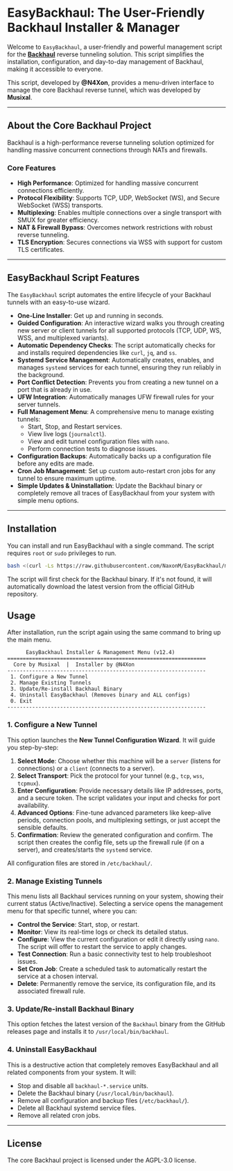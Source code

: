 # EasyBackhaul: The User-Friendly Backhaul Installer & Manager

Welcome to `EasyBackhaul`, a user-friendly and powerful management script for the **[Backhaul](https://github.com/Musixal/Backhaul)** reverse tunneling solution. This script simplifies the installation, configuration, and day-to-day management of Backhaul, making it accessible to everyone.

This script, developed by **@N4Xon**, provides a menu-driven interface to manage the core Backhaul reverse tunnel, which was developed by **Musixal**.

-----

## About the Core Backhaul Project

Backhaul is a high-performance reverse tunneling solution optimized for handling massive concurrent connections through NATs and firewalls.

### Core Features

  * **High Performance**: Optimized for handling massive concurrent connections efficiently.
  * **Protocol Flexibility**: Supports TCP, UDP, WebSocket (WS), and Secure WebSocket (WSS) transports.
  * **Multiplexing**: Enables multiple connections over a single transport with SMUX for greater efficiency.
  * **NAT & Firewall Bypass**: Overcomes network restrictions with robust reverse tunneling.
  * **TLS Encryption**: Secures connections via WSS with support for custom TLS certificates.

-----

## EasyBackhaul Script Features

The `EasyBackhaul` script automates the entire lifecycle of your Backhaul tunnels with an easy-to-use wizard.

  * **One-Line Installer**: Get up and running in seconds.
  * **Guided Configuration**: An interactive wizard walks you through creating new server or client tunnels for all supported protocols (TCP, UDP, WS, WSS, and multiplexed variants).
  * **Automatic Dependency Checks**: The script automatically checks for and installs required dependencies like `curl`, `jq`, and `ss`.
  * **Systemd Service Management**: Automatically creates, enables, and manages `systemd` services for each tunnel, ensuring they run reliably in the background.
  * **Port Conflict Detection**: Prevents you from creating a new tunnel on a port that is already in use.
  * **UFW Integration**: Automatically manages UFW firewall rules for your server tunnels.
  * **Full Management Menu**: A comprehensive menu to manage existing tunnels:
      * Start, Stop, and Restart services.
      * View live logs (`journalctl`).
      * View and edit tunnel configuration files with `nano`.
      * Perform connection tests to diagnose issues.
  * **Configuration Backups**: Automatically backs up a configuration file before any edits are made.
  * **Cron Job Management**: Set up custom auto-restart cron jobs for any tunnel to ensure maximum uptime.
  * **Simple Updates & Uninstallation**: Update the Backhaul binary or completely remove all traces of EasyBackhaul from your system with simple menu options.

-----

## Installation

You can install and run EasyBackhaul with a single command. The script requires `root` or `sudo` privileges to run.

```bash
bash <(curl -Ls https://raw.githubusercontent.com/NaxonM/EasyBackhaul/main/EasyBackhaul.sh)
```

The script will first check for the Backhaul binary. If it's not found, it will automatically download the latest version from the official GitHub repository.

## Usage

After installation, run the script again using the same command to bring up the main menu.

```
      EasyBackhaul Installer & Management Menu (v12.4)
================================================================
  Core by Musixal  |  Installer by @N4Xon
----------------------------------------------------------------
 1. Configure a New Tunnel
 2. Manage Existing Tunnels
 3. Update/Re-install Backhaul Binary
 4. Uninstall EasyBackhaul (Removes binary and ALL configs)
 0. Exit
----------------------------------------------------------------
```

### 1\. Configure a New Tunnel

This option launches the **New Tunnel Configuration Wizard**. It will guide you step-by-step:

1.  **Select Mode**: Choose whether this machine will be a `server` (listens for connections) or a `client` (connects to a server).
2.  **Select Transport**: Pick the protocol for your tunnel (e.g., `tcp`, `wss`, `tcpmux`).
3.  **Enter Configuration**: Provide necessary details like IP addresses, ports, and a secure token. The script validates your input and checks for port availability.
4.  **Advanced Options**: Fine-tune advanced parameters like keep-alive periods, connection pools, and multiplexing settings, or just accept the sensible defaults.
5.  **Confirmation**: Review the generated configuration and confirm. The script then creates the config file, sets up the firewall rule (if on a server), and creates/starts the `systemd` service.

All configuration files are stored in `/etc/backhaul/`.

### 2\. Manage Existing Tunnels

This menu lists all Backhaul services running on your system, showing their current status (Active/Inactive). Selecting a service opens the management menu for that specific tunnel, where you can:

  * **Control the Service**: Start, stop, or restart.
  * **Monitor**: View its real-time logs or check its detailed status.
  * **Configure**: View the current configuration or edit it directly using `nano`. The script will offer to restart the service to apply changes.
  * **Test Connection**: Run a basic connectivity test to help troubleshoot issues.
  * **Set Cron Job**: Create a scheduled task to automatically restart the service at a chosen interval.
  * **Delete**: Permanently remove the service, its configuration file, and its associated firewall rule.

### 3\. Update/Re-install Backhaul Binary

This option fetches the latest version of the `Backhaul` binary from the GitHub releases page and installs it to `/usr/local/bin/backhaul`.

### 4\. Uninstall EasyBackhaul

This is a destructive action that completely removes EasyBackhaul and all related components from your system. It will:

  * Stop and disable all `backhaul-*.service` units.
  * Delete the Backhaul binary (`/usr/local/bin/backhaul`).
  * Remove all configuration and backup files (`/etc/backhaul/`).
  * Delete all Backhaul systemd service files.
  * Remove all related cron jobs.

-----

## License

The core Backhaul project is licensed under the AGPL-3.0 license.
